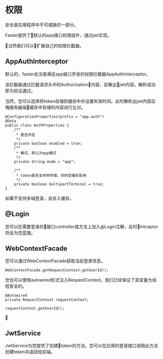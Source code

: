# 权限

安全是应用程序中不可或缺的一部分。

Faster提供了默认的app接口权限组件，通过jwt实现。

当然我们可以扩展自己的权限拦截器。


## AppAuthInterceptor

默认的，faster会注册满足app接口开发的权限拦截器AppAuthInterceptor。

该拦截器通过拦截请求头中的Authorization内容，反解出jwt内容，解析成功即为验证通过。

当然，您可以选择将token存储到缓存中并设置失效时间。此时解析出jwt内容后悔服务器端缓存中存储的内容进行比对。

```
@ConfigurationProperties(prefix = "app.auth")
@Data
public class AuthProperties {
    /**
     * 是否开启
     */
    private boolean enabled = true;
    /**
     * 模式，默认为app模式
     */
    private String mode = "app";

    /**
     * token是否支持多终端，同时受缓存影响
     */
    private boolean multipartTerminal = true;
}
```

如果不支持多端登录，会存入缓存。

## @Login

您可以在需要登录的接口controller或方法上加入@Login注解，此时intceptor将会为您蓝旗。

## WebContextFacade

您可以通过WebContextFacade获取当前登录信息。

```
WebContextFacade.getRequestContext.getUserId();
```

您也可以使用autowired形式注入RequestContext。我们已经保证了其变量为线程安全的。

```
@Autowired
private RequestContext requestContext;

requestContext.getUserId();
```

## JwtService

JwtService为您提供了创建token的方法。您可以在应用的登录接口调用此方法创建token并返回给前端。
